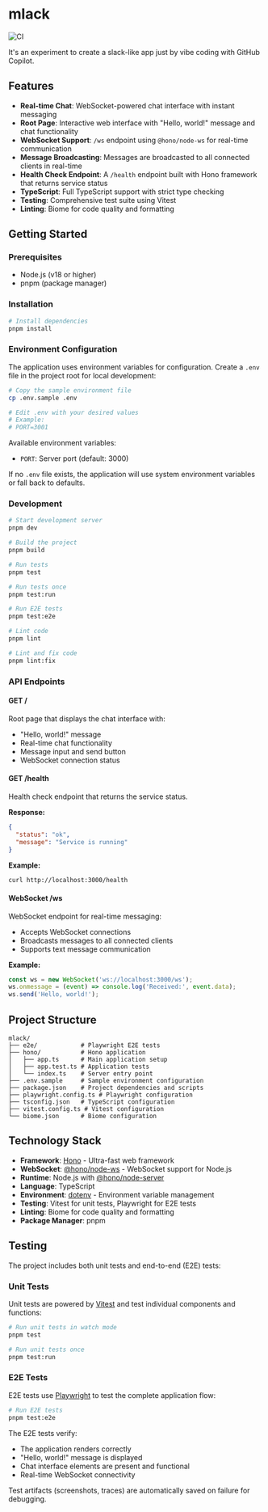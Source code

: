 # mlack

![CI](https://github.com/mahata/mlack/workflows/CI/badge.svg)

It's an experiment to create a slack-like app just by vibe coding with GitHub Copilot.

## Features

- **Real-time Chat**: WebSocket-powered chat interface with instant messaging
- **Root Page**: Interactive web interface with "Hello, world!" message and chat functionality
- **WebSocket Support**: `/ws` endpoint using `@hono/node-ws` for real-time communication
- **Message Broadcasting**: Messages are broadcasted to all connected clients in real-time
- **Health Check Endpoint**: A `/health` endpoint built with Hono framework that returns service status
- **TypeScript**: Full TypeScript support with strict type checking
- **Testing**: Comprehensive test suite using Vitest
- **Linting**: Biome for code quality and formatting

## Getting Started

### Prerequisites

- Node.js (v18 or higher)
- pnpm (package manager)

### Installation

```bash
# Install dependencies
pnpm install
```

### Environment Configuration

The application uses environment variables for configuration. Create a `.env` file in the project root for local development:

```bash
# Copy the sample environment file
cp .env.sample .env

# Edit .env with your desired values
# Example:
# PORT=3001
```

Available environment variables:
- `PORT`: Server port (default: 3000)

If no `.env` file exists, the application will use system environment variables or fall back to defaults.

### Development

```bash
# Start development server
pnpm dev

# Build the project
pnpm build

# Run tests
pnpm test

# Run tests once
pnpm test:run

# Run E2E tests
pnpm test:e2e

# Lint code
pnpm lint

# Lint and fix code
pnpm lint:fix
```

### API Endpoints

#### GET /

Root page that displays the chat interface with:
- "Hello, world!" message
- Real-time chat functionality
- Message input and send button
- WebSocket connection status

#### GET /health

Health check endpoint that returns the service status.

**Response:**
```json
{
  "status": "ok",
  "message": "Service is running"
}
```

**Example:**
```bash
curl http://localhost:3000/health
```

#### WebSocket /ws

WebSocket endpoint for real-time messaging:
- Accepts WebSocket connections
- Broadcasts messages to all connected clients
- Supports text message communication

**Example:**
```javascript
const ws = new WebSocket('ws://localhost:3000/ws');
ws.onmessage = (event) => console.log('Received:', event.data);
ws.send('Hello, world!');
```

## Project Structure

```
mlack/
├── e2e/            # Playwright E2E tests
├── hono/           # Hono application
│   ├── app.ts      # Main application setup
│   ├── app.test.ts # Application tests
│   └── index.ts    # Server entry point
├── .env.sample     # Sample environment configuration
├── package.json    # Project dependencies and scripts
├── playwright.config.ts # Playwright configuration
├── tsconfig.json   # TypeScript configuration
├── vitest.config.ts # Vitest configuration
└── biome.json      # Biome configuration
```

## Technology Stack

- **Framework**: [Hono](https://hono.dev/) - Ultra-fast web framework
- **WebSocket**: [@hono/node-ws](https://github.com/honojs/middleware/tree/main/packages/node-ws) - WebSocket support for Node.js
- **Runtime**: Node.js with [@hono/node-server](https://github.com/honojs/node-server)
- **Language**: TypeScript
- **Environment**: [dotenv](https://github.com/motdotla/dotenv) - Environment variable management
- **Testing**: Vitest for unit tests, Playwright for E2E tests
- **Linting**: Biome for code quality and formatting
- **Package Manager**: pnpm

## Testing

The project includes both unit tests and end-to-end (E2E) tests:

### Unit Tests
Unit tests are powered by [Vitest](https://vitest.dev/) and test individual components and functions:

```bash
# Run unit tests in watch mode
pnpm test

# Run unit tests once
pnpm test:run
```

### E2E Tests
E2E tests use [Playwright](https://playwright.dev/) to test the complete application flow:

```bash
# Run E2E tests
pnpm test:e2e
```

The E2E tests verify:
- The application renders correctly
- "Hello, world!" message is displayed
- Chat interface elements are present and functional
- Real-time WebSocket connectivity

Test artifacts (screenshots, traces) are automatically saved on failure for debugging.
